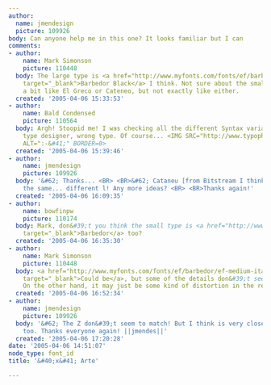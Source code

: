 ```yaml
---
author:
  name: jmendesign
  picture: 109926
body: Can anyone help me in this one? It looks familiar but I can
comments:
- author:
    name: Mark Simonson
    picture: 110448
  body: The large type is <a href="http://www.myfonts.com/fonts/ef/barbedor/ef-black-italic/testdrive.html?s=Arte+Sa&amp;p=48"
    target="_blank">Barbedor Black</a> I think. Not sure about the smaller type. Looks
    a bit like El Greco or Cateneo, but not exactly like either.
  created: '2005-04-06 15:33:53'
- author:
    name: Bald Condensed
    picture: 110564
  body: Argh! Stoopid me! I was checking all the different Syntax variations. <BR>Correct
    type designer, wrong type. Of course... <IMG SRC="http://www.typophile.com/forums/clipart/happy.gif"
    ALT=":-&#41;" BORDER=0>
  created: '2005-04-06 15:39:46'
- author:
    name: jmendesign
    picture: 109926
  body: '&#62; Thanks... <BR> <BR>&#62; Cataneu [from Bitstream I think!] is not quiet
    the same... different l! Any more ideas? <BR> <BR>Thanks again!'
  created: '2005-04-06 16:09:35'
- author:
    name: bowfinpw
    picture: 110174
  body: Mark, don&#39;t you think the small type is <a href="http://www.myfonts.com/fonts/ef/barbedor/ef-black-italic/testdrive.html?s=lazer+e+cultura&amp;p=36"
    target="_blank">Barbedor</a> too?
  created: '2005-04-06 16:35:30'
- author:
    name: Mark Simonson
    picture: 110448
  body: <a href="http://www.myfonts.com/fonts/ef/barbedor/ef-medium-italic/testdrive.html?s=lazer+e+cultura&amp;p=48"
    target="_blank">Could be</a>, but some of the details don&#39;t seem to match.
    On the other hand, it may just be some kind of distortion in the reproduction.
  created: '2005-04-06 16:52:34'
- author:
    name: jmendesign
    picture: 109926
  body: '&#62; The Z don&#39;t seem to match! But I think is very close to Barbedor
    too. Thanks everyone again! ||jmendes||'
  created: '2005-04-06 17:20:28'
date: '2005-04-06 14:51:07'
node_type: font_id
title: '&#40;x&#41; Arte'

---
```

